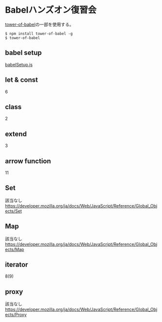 # Babelハンズオン復習会

[tower-of-babel](https://github.com/yosuke-furukawa/tower-of-babel)の一部を使用する。

~~~
$ npm install tower-of-babel -g
$ tower-of-babel
~~~
## babel setup

[babelSetup.js](babelSetup.md)



## let & const

6

## class

2

## extend

3  

## arrow function

11

## Set

該当なし
https://developer.mozilla.org/ja/docs/Web/JavaScript/Reference/Global_Objects/Set

## Map

該当なし
https://developer.mozilla.org/ja/docs/Web/JavaScript/Reference/Global_Objects/Map

## iterator

8(9)

## proxy

該当なし
https://developer.mozilla.org/ja/docs/Web/JavaScript/Reference/Global_Objects/Proxy
